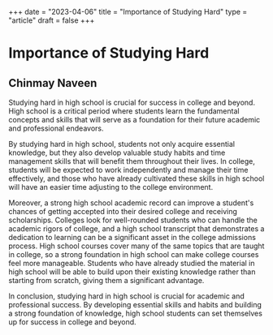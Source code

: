 +++
date = "2023-04-06"
title = "Importance of Studying Hard"
type = "article"
draft = false
+++
# Importance of Studying Hard
## Chinmay Naveen

Studying hard in high school is crucial for success in college and beyond. High school is a critical period where students learn the fundamental concepts and skills that will serve as a foundation for their future academic and professional endeavors.

By studying hard in high school, students not only acquire essential knowledge, but they also develop valuable study habits and time management skills that will benefit them throughout their lives. In college, students will be expected to work independently and manage their time effectively, and those who have already cultivated these skills in high school will have an easier time adjusting to the college environment.

Moreover, a strong high school academic record can improve a student's chances of getting accepted into their desired college and receiving scholarships. Colleges look for well-rounded students who can handle the academic rigors of college, and a high school transcript that demonstrates a dedication to learning can be a significant asset in the college admissions process. High school courses cover many of the same topics that are taught in college, so a strong foundation in high school can make college courses feel more manageable. Students who have already studied the material in high school will be able to build upon their existing knowledge rather than starting from scratch, giving them a significant advantage.

In conclusion, studying hard in high school is crucial for academic and professional success. By developing essential skills and habits and building a strong foundation of knowledge, high school students can set themselves up for success in college and beyond.
